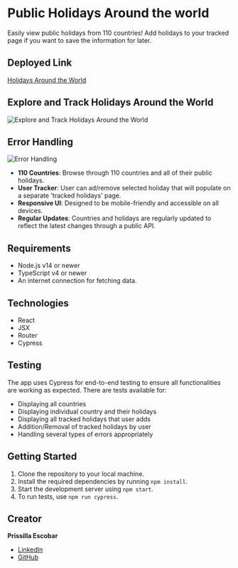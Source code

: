 # Public Holidays Around the world

Easily view public holidays from 110 countries! Add holidays to your tracked page if you want to save the information for later.

## Deployed Link
[Holidays Around the World](https://showcase-holidays.vercel.app/)


## Explore and Track Holidays Around the World

![Explore and Track Holidays Around the World](https://media.giphy.com/media/v1.Y2lkPTc5MGI3NjExbWFmNGxpZnplMHdzNjc5ZGJzczgwZTRoaHk2aDZzOXkwdGI4d2xocCZlcD12MV9pbnRlcm5hbF9naWZfYnlfaWQmY3Q9Zw/vnApJRh1QjTzp3iC0r/giphy.gif)

## Error Handling
![Error Handling](https://media.giphy.com/media/v1.Y2lkPTc5MGI3NjExZTRzbnczbnJ6aWtkdmRoeDRhdnF1aHIyeWF0M3huNDYxaGF1am15cCZlcD12MV9pbnRlcm5hbF9naWZfYnlfaWQmY3Q9Zw/Ucv8CrGt3j67fo40ww/giphy.gif)


- **110 Countries**: Browse through 110 countries and all of their public holidays.
- **User Tracker**: User can ad/remove selected holiday that will populate on a separate 'tracked holidays' page.
- **Responsive UI**: Designed to be mobile-friendly and accessible on all devices.
- **Regular Updates**: Countries and holidays are regularly updated to reflect the latest changes through a public API.

## Requirements

- Node.js v14 or newer
- TypeScript v4 or newer
- An internet connection for fetching data.

## Technologies
- React
- JSX
- Router
- Cypress

## Testing

The app uses Cypress for end-to-end testing to ensure all functionalities are working as expected. There are tests available for:
- Displaying all countries
- Displaying individual country and their holidays
- Displaying all tracked holidays that user adds
- Addition/Removal of tracked holidays by user
- Handling several types of errors appropriately

## Getting Started

1. Clone the repository to your local machine.
2. Install the required dependencies by running `npm install`.
3. Start the development server using `npm start`.
4. To run tests, use `npm run cypress`.

## Creator

**Prissilla Escobar**
- [LinkedIn](https://www.linkedin.com/in/prissilla-escobar-a921b2279/)
- [GitHub](https://github.com/prissilla-escobar)
